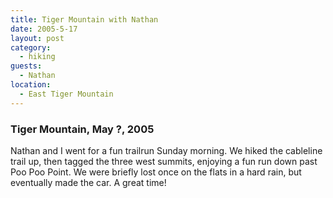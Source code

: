```yaml
---
title: Tiger Mountain with Nathan
date: 2005-5-17
layout: post
category:
  - hiking
guests:
  - Nathan
location:
  - East Tiger Mountain
---
```


### Tiger Mountain, May ?, 2005

Nathan and I went for a fun trailrun Sunday morning. We hiked the cableline
trail up, then tagged the three west summits, enjoying a fun run down
past Poo Poo Point. We were briefly lost once on the flats in a hard rain,
but eventually made the car. A great time!

